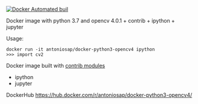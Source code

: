 [![Docker Automated buil](https://img.shields.io/docker/automated/antoniosap/docker-python3-opencv4.svg)]()

Docker image with python 3.7 and opencv 4.0.1 + contrib + ipython + jupyter

Usage:

    docker run -it antoniosap/docker-python3-opencv4 ipython
    >>> import cv2

Docker image built with [contrib modules](https://github.com/opencv/opencv_contrib/)

+ ipython
+ jupyter

DockerHub https://hub.docker.com/r/antoniosap/docker-python3-opencv4/
